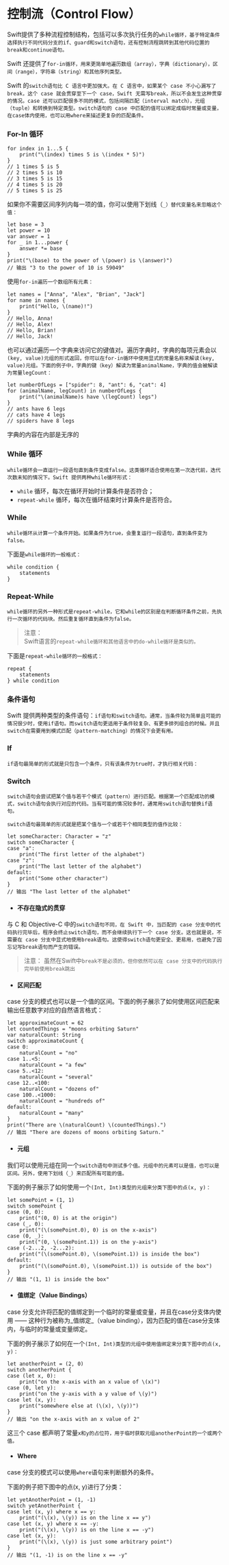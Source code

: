 # 控制流（Control Flow）

Swift提供了多种流程控制结构，包括可以多次执行任务的`while循环，基于特定条件选择执行不同代码分支的if、guard和switch语句，还有控制流程跳转到其他代码位置的break和continue语句。`

Swift 还提供了`for-in循环，用来更简单地遍历数组（array），字典（dictionary），区间（range），字符串（string）和其他序列类型。`

Swift 的`switch语句比 C 语言中更加强大。在 C 语言中，如果某个 case 不小心漏写了break，这个 case 就会贯穿至下一个 case，Swift 无需写break，所以不会发生这种贯穿的情况。case 还可以匹配很多不同的模式，包括间隔匹配（interval match），元组（tuple）和转换到特定类型。switch语句的 case 中匹配的值可以绑定成临时常量或变量，在case体内使用，也可以用where来描述更复杂的匹配条件。`

### For-In 循环

```
for index in 1...5 {
    print("\(index) times 5 is \(index * 5)")
}
// 1 times 5 is 5
// 2 times 5 is 10
// 3 times 5 is 15
// 4 times 5 is 20
// 5 times 5 is 25
```

如果你不需要区间序列内每一项的值，你可以使用下划线（`_）替代变量名来忽略这个值：`

```
let base = 3
let power = 10
var answer = 1
for _ in 1...power {
    answer *= base
}
print("\(base) to the power of \(power) is \(answer)")
// 输出 "3 to the power of 10 is 59049"
```

使用`for-in遍历一个数组所有元素：`

```
let names = ["Anna", "Alex", "Brian", "Jack"]
for name in names {
    print("Hello, \(name)!")
}
// Hello, Anna!
// Hello, Alex!
// Hello, Brian!
// Hello, Jack!
```

也可以通过遍历一个字典来访问它的键值对。遍历字典时，字典的每项元素会以`(key, value)元组的形式返回，你可以在for-in循环中使用显式的常量名称来解读(key, value)元组。下面的例子中，字典的键（key）解读为常量animalName，字典的值会被解读为常量legCount：`

```
let numberOfLegs = ["spider": 8, "ant": 6, "cat": 4]
for (animalName, legCount) in numberOfLegs {
    print("\(animalName)s have \(legCount) legs")
}
// ants have 6 legs
// cats have 4 legs
// spiders have 8 legs
```

字典的内容在内部是无序的

### While 循环

`while循环会一直运行一段语句直到条件变成false。这类循环适合使用在第一次迭代前，迭代次数未知的情况下。Swift 提供两种while循环形式：`

* `while`
  循环，每次在循环开始时计算条件是否符合；
* `repeat-while`
  循环，每次在循环结束时计算条件是否符合。

### While

`while循环从计算一个条件开始。如果条件为true，会重复运行一段语句，直到条件变为false。`

下面是`while循环的一般格式：`

```
while condition {  
    statements
}
```

### Repeat-While

`while循环的另外一种形式是repeat-while，它和while的区别是在判断循环条件之前，先执行一次循环的代码块。然后重复循环直到条件为false。`

> 注意：  
> Swift语言的`repeat-while循环和其他语言中的do-while循环是类似的。`

下面是`repeat-while循环的一般格式：`

```
repeat {
    statements
} while condition
```

### 条件语句

Swift 提供两种类型的条件语句：`if语句和switch语句。通常，当条件较为简单且可能的情况很少时，使用if语句。而switch语句更适用于条件较复杂、有更多排列组合的时候。并且switch在需要用到模式匹配（pattern-matching）的情况下会更有用。`

### If

`if语句最简单的形式就是只包含一个条件，只有该条件为true时，才执行相关代码：`

### Switch

`switch语句会尝试把某个值与若干个模式（pattern）进行匹配。根据第一个匹配成功的模式，switch语句会执行对应的代码。当有可能的情况较多时，通常用switch语句替换if语句。`

`switch语句最简单的形式就是把某个值与一个或若干个相同类型的值作比较：`

```
let someCharacter: Character = "z"
switch someCharacter {
case "a":
    print("The first letter of the alphabet")
case "z":
    print("The last letter of the alphabet")
default:
    print("Some other character")
}
// 输出 "The last letter of the alphabet"
```

* #### 不存在隐式的贯穿


与 C 和 Objective-C 中的`switch语句不同，在 Swift 中，当匹配的 case 分支中的代码执行完毕后，程序会终止switch语句，而不会继续执行下一个 case 分支。这也就是说，不需要在 case 分支中显式地使用break语句。这使得switch语句更安全、更易用，也避免了因忘记写break语句而产生的错误。`

> 注意： 虽然在Swift中`break不是必须的，但你依然可以在 case 分支中的代码执行完毕前使用break跳出`

* #### 区间匹配


case 分支的模式也可以是一个值的区间。下面的例子展示了如何使用区间匹配来输出任意数字对应的自然语言格式：

```
let approximateCount = 62
let countedThings = "moons orbiting Saturn"
var naturalCount: String
switch approximateCount {
case 0:
    naturalCount = "no"
case 1..<5:
    naturalCount = "a few"
case 5..<12:
    naturalCount = "several"
case 12..<100:
    naturalCount = "dozens of"
case 100..<1000:
    naturalCount = "hundreds of"
default:
    naturalCount = "many"
}
print("There are \(naturalCount) \(countedThings).")
// 输出 "There are dozens of moons orbiting Saturn."
```

* #### 元组


我们可以使用元组在同一个`switch语句中测试多个值。元组中的元素可以是值，也可以是区间。另外，使用下划线（_）来匹配所有可能的值。`

下面的例子展示了如何使用一个`(Int, Int)类型的元组来分类下图中的点(x, y)：`

```
let somePoint = (1, 1)
switch somePoint {
case (0, 0):
    print("(0, 0) is at the origin")
case (_, 0):
    print("(\(somePoint.0), 0) is on the x-axis")
case (0, _):
    print("(0, \(somePoint.1)) is on the y-axis")
case (-2...2, -2...2):
    print("(\(somePoint.0), \(somePoint.1)) is inside the box")
default:
    print("(\(somePoint.0), \(somePoint.1)) is outside of the box")
}
// 输出 "(1, 1) is inside the box"
```

* #### 值绑定（Value Bindings）


case 分支允许将匹配的值绑定到一个临时的常量或变量，并且在case分支体内使用 —— 这种行为被称为_值绑定_（value binding），因为匹配的值在case分支体内，与临时的常量或变量绑定。

下面的例子展示了如何在一个`(Int, Int)类型的元组中使用值绑定来分类下图中的点(x, y)：`

```
let anotherPoint = (2, 0)
switch anotherPoint {
case (let x, 0):
    print("on the x-axis with an x value of \(x)")
case (0, let y):
    print("on the y-axis with a y value of \(y)")
case let (x, y):
    print("somewhere else at (\(x), \(y))")
}
// 输出 "on the x-axis with an x value of 2"
```

这三个 case 都声明了常量`x和y的占位符，用于临时获取元组anotherPoint的一个或两个值。`

* #### Where


case 分支的模式可以使用`where`语句来判断额外的条件。

下面的例子把下图中的点\(x, y\)进行了分类：

```
let yetAnotherPoint = (1, -1)
switch yetAnotherPoint {
case let (x, y) where x == y:
    print("(\(x), \(y)) is on the line x == y")
case let (x, y) where x == -y:
    print("(\(x), \(y)) is on the line x == -y")
case let (x, y):
    print("(\(x), \(y)) is just some arbitrary point")
}
// 输出 "(1, -1) is on the line x == -y"
```



